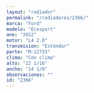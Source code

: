 ```yaml
---
layout: "radiador"
permalink: "/radiadores/2366/"
marca: "Ford"
modelo: "Ecosport"
ano: "2012"
motor: "L4 2.0"
transmision: "Estándar"
parte: "M-12733"
clima: "Con clima"
alto: "22 1/16"
ancho: "14 1/8"
observaciones: ""
id: "2366"
---
```


